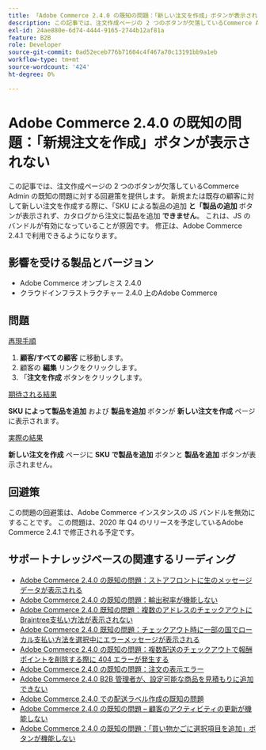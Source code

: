 ```yaml
---
title: 「Adobe Commerce 2.4.0 の既知の問題：「新しい注文を作成」ボタンが表示されない」
description: この記事では、注文作成ページの 2 つのボタンが欠落しているCommerce Admin の既知の問題に対する回避策を提供します。 新規または既存の顧客に対して新しい注文を作成する際に、「SKU による製品の追加**と「製品の追加**」ボタンが見つからないので、カタログから注文に製品を追加す**ことはできません** これは、JS のバンドルが有効になっていることが原因です。 修正は、Adobe Commerce 2.4.1 で利用できるようになります。
exl-id: 24ae880e-6d74-4444-9165-2744b12af81a
feature: B2B
role: Developer
source-git-commit: 0ad52eceb776b71604c4f467a70c13191bb9a1eb
workflow-type: tm+mt
source-wordcount: '424'
ht-degree: 0%

---
```


# Adobe Commerce 2.4.0 の既知の問題：「新規注文を作成」ボタンが表示されない

この記事では、注文作成ページの 2 つのボタンが欠落しているCommerce Admin の既知の問題に対する回避策を提供します。 新規または既存の顧客に対して新しい注文を作成する際に、「SKU による製品の追加 **と「製品の追加** ボタンが表示されず、カタログから注文に製品を追加 **できません**。 これは、JS のバンドルが有効になっていることが原因です。 修正は、Adobe Commerce 2.4.1 で利用できるようになります。

## 影響を受ける製品とバージョン

* Adobe Commerce オンプレミス 2.4.0
* クラウドインフラストラクチャー 2.4.0 上のAdobe Commerce

## 問題

<u> 再現手順 </u>

1. **顧客/すべての顧客** に移動します。
1. 顧客の **編集** リンクをクリックします。
1. 「**注文を作成** ボタンをクリックします。

<u> 期待される結果 </u>

**SKU によって製品を追加** および **製品を追加** ボタンが **新しい注文を作成** ページに表示されます。

<u> 実際の結果 </u>

**新しい注文を作成** ページに **SKU で製品を追加** ボタンと **製品を追加** ボタンが表示されません。

## 回避策

この問題の回避策は、Adobe Commerce インスタンスの JS バンドルを無効にすることです。 この問題は、2020 年 Q4 のリリースを予定しているAdobe Commerce 2.4.1 で修正される予定です。

## サポートナレッジベースの関連するリーディング

* [Adobe Commerce 2.4.0 の既知の問題：ストアフロントに生のメッセージデータが表示される](/help/troubleshooting/storefront/magento-2-4-0-issue-storefront-raw-message-data-display.md)
* [Adobe Commerce 2.4.0 の既知の問題：輸出税率が機能しない](/help/troubleshooting/miscellaneous/magento-2-4-0-known-issue-export-tax-rates-does-not-work.md)
* [Adobe Commerce 2.4.0 既知の問題：複数のアドレスのチェックアウトにBraintree支払い方法が表示されない](/help/troubleshooting/payments/magento-2-4-0-braintree-not-in-multiple-addresses-checkout.md)
* [Adobe Commerce 2.4.0 既知の問題：チェックアウト時に一部の国でローカル支払い方法を選択中にエラーメッセージが表示される](/help/troubleshooting/payments/magento-2-4-0-checkout-error-selecting-local-payments.md)
* [Adobe Commerce 2.4.0 の既知の問題：複数配送のチェックアウトで報酬ポイントを削除する際に 404 エラーが発生する](/help/troubleshooting/storefront/magento-2-4-0-404-error-removing-rewards-points-on-multi-shipping-checkout.md)
* [Adobe Commerce 2.4.0 の既知の問題：注文の表示エラー](/help/troubleshooting/storefront/magento-2-4-0-known-issue-orders-display-error.md)
* [Adobe Commerce 2.4.0 B2B 管理者が、設定可能な商品を見積もりに追加できない](/help/troubleshooting/miscellaneous/magento-2-4-0-b2b-admin-can-t-add-configurable-product-to-quote.md)
* [Adobe Commerce 2.4.0 での配送ラベル作成の既知の問題](/help/troubleshooting/known-issues-patches-attached/shipping-labels-creation-known-issue-in-magento-2-4-0.md)
* [Adobe Commerce 2.4.0 の既知の問題 – 顧客のアクティビティの更新が機能しない](/help/troubleshooting/miscellaneous/magento-2-4-0-refresh-on-customer-activities-does-not-work.md)
* [Adobe Commerce 2.4.0 の既知の問題：「買い物かごに選択項目を追加」ボタンが機能しない](/help/troubleshooting/miscellaneous/magento-2-4-0-add-selections-to-my-cart-does-not-work.md)
